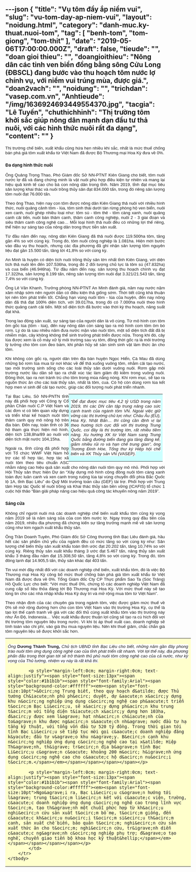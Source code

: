 ---json
{
    "title": "Vụ tôm đầy ắp niềm vui",
    "slug": "vu-tom-day-ap-niem-vui",
    "layout": "noidung.html",
    "category": "danh-muc.ky-thuat.nuoi-tom",
    "tag": [
        "benh-tom",
        "tom-giong",
        "tom-thit"
    ],
    "date": "2019-05-06T17:00:00.000Z",
    "draft": false,
    "tieude": "",
    "doan gioi thieu": "",
    "doangioithieu": "Nông dân các tỉnh ven biển đồng bằng sông Cửu Long (ĐBSCL) đang bước vào thu hoạch tôm nước lợ chính vụ, với niềm vui trúng mùa, được giá.",
    "doan2vach": "",
    "noidung": "",
    "trichdan": "vasep.com.vn",
    "Anhtieude": "/img/1636924693449554370.jpg",
    "tacgia": "Lê Tuyến",
    "chuthichhinh": "Thị trường tôm khởi sắc giúp nông dân mạnh dạn đầu tư thả nuôi, với các hình thức nuôi rất đa dạng",
    "__content__": ""
}
---
<p style="text-align:justify"><span style="font-size:13px"><span style="color:#1b1b1b"><span style="font-family:Arial"><span style="background-color:#ffffff"><span style="font-size:10pt">Thị trường chế biến, xuất khẩu cũng hứa hẹn nhiều khi sắc, nhất l&agrave; mức thuế chống b&aacute;n ph&aacute; gi&aacute; t&ocirc;m xuất khẩu từ Việt Nam đ&atilde; được Bộ Thương mại Hoa Kỳ đưa về 0%.</span></span></span></span></span></p>

<h3 style="color:#1b1b1b; font-style:normal; margin-left:0px; margin-right:0px; text-align:justify"><span style="font-size:10pt">Đa dạng h&igrave;nh thức nu&ocirc;i</span></h3>

<p style="margin-left:0cm; margin-right:0cm; text-align:justify"><span style="font-size:13px"><span style="color:#1b1b1b"><span style="font-family:Arial"><span style="background-color:#ffffff"><span style="font-size:10pt">&Ocirc;ng Quảng Trọng Thao, Ph&oacute; Gi&aacute;m đốc Sở NN-PTNT Ki&ecirc;n Giang cho biết, t&ocirc;m nu&ocirc;i nước lợ đ&atilde; v&agrave; đang chứng minh l&agrave; vật nu&ocirc;i ph&ugrave; hợp điều kiện tự nhi&ecirc;n v&agrave; mang lại hiệu quả kinh tế cao cho b&agrave; con n&ocirc;ng d&acirc;n trong tỉnh. Năm 2019, tỉnh đạt mục ti&ecirc;u sản lượng khai th&aacute;c v&agrave; nu&ocirc;i trồng thủy sản đạt 834.000 tấn, trong đ&oacute; ri&ecirc;ng sản lượng t&ocirc;m nu&ocirc;i đạt 76.000 tấn.</span></span></span></span></span></p>

<p style="margin-left:0cm; margin-right:0cm; text-align:justify"><span style="font-size:13px"><span style="color:#1b1b1b"><span style="font-family:Arial"><span style="background-color:#ffffff"><span style="font-size:10pt">Theo &ocirc;ng Thao, hiện nay con t&ocirc;m được n&ocirc;ng d&acirc;n Ki&ecirc;n Giang thả nu&ocirc;i với nhiều h&igrave;nh thức, nu&ocirc;i quảng cảnh t&ocirc;m - l&uacute;a, t&ocirc;m sinh th&aacute;i dưới t&aacute;n rừng ph&ograve;ng hộ ven biển, nu&ocirc;i xen canh, nu&ocirc;i gh&eacute;p nhiều loại như: t&ocirc;m s&uacute; - t&ocirc;m thẻ - t&ocirc;m c&agrave;ng xanh, nu&ocirc;i quảng canh cải tiến, nu&ocirc;i b&aacute;n th&acirc;m canh, th&acirc;m canh c&ocirc;ng nghiệp, nu&ocirc;i 2 - 3 giai đoạn v&agrave; si&ecirc;u th&acirc;m canh c&ocirc;ng nghệ cao&hellip; Mỗi loại h&igrave;nh thả nu&ocirc;i đều c&oacute; những lợi thế ri&ecirc;ng, thể hiện sự s&aacute;ng tạo của n&ocirc;ng d&acirc;n trong thực tiễn sản xuất.</span></span></span></span></span></p>

<p style="margin-left:0cm; margin-right:0cm; text-align:justify"><span style="font-size:13px"><span style="color:#1b1b1b"><span style="font-family:Arial"><span style="background-color:#ffffff"><span style="font-size:10pt">Từ đầu năm đến nay, n&ocirc;ng d&acirc;n Ki&ecirc;n Giang đ&atilde; thả nu&ocirc;i được 119.500ha t&ocirc;m, tăng gần 4% so với c&ugrave;ng kỳ. Trong đ&oacute;, t&ocirc;m nu&ocirc;i c&ocirc;ng nghiệp l&agrave; 1.081ha. Hiện mới bước v&agrave;o đầu vụ thu hoạch, nhưng c&aacute;c địa phương đ&atilde; ghi nhận sản lượng t&ocirc;m nguy&ecirc;n liệu đạt gần 15.500 tấn, tăng tới 41,8% so với c&ugrave;ng kỳ.</span></span></span></span></span></p>

<p style="margin-left:0cm; margin-right:0cm; text-align:justify"><span style="font-size:13px"><span style="color:#1b1b1b"><span style="font-family:Arial"><span style="background-color:#ffffff"><span style="font-size:10pt">An Minh l&agrave; huyện c&oacute; diện t&iacute;ch nu&ocirc;i trồng thủy sản lớn nhất tỉnh Ki&ecirc;n Giang, với diện t&iacute;ch thả nu&ocirc;i l&ecirc;n đến 107.536ha, trong đ&oacute; 2 đối tượng chủ lực l&agrave; t&ocirc;m s&uacute; (47.832ha) v&agrave; cua biển (46.946ha). Từ đầu năm đến nay, sản lượng thu hoạch ch&iacute;nh vụ đạt 17.322ha, sản lượng 8.199 tấn, ri&ecirc;ng sản lượng t&ocirc;m nu&ocirc;i đạt 3.321/21.543 tấn, tăng 7,4% so với c&ugrave;ng kỳ.</span></span></span></span></span></p>

<p style="margin-left:0cm; margin-right:0cm; text-align:justify"><span style="font-size:13px"><span style="color:#1b1b1b"><span style="font-family:Arial"><span style="background-color:#ffffff"><span style="font-size:10pt">&Ocirc;ng L&ecirc; Văn Khanh, Trưởng ph&ograve;ng NN-PTNT An Minh đ&aacute;nh gi&aacute;, năm nay nước nặm x&acirc;m nhập sớm n&ecirc;n người d&acirc;n c&oacute; điều kiện thả giống sớm. Thời tiết cũng kh&aacute; thuận lợi n&ecirc;n t&ocirc;m ph&aacute;t triển tốt. Chẳng hạn v&ugrave;ng nu&ocirc;i t&ocirc;m - l&uacute;a của huyện, đến nay n&ocirc;ng d&acirc;n đ&atilde; thả đạt 100% diện t&iacute;ch, với 39.017ha, trong đ&oacute; c&oacute; 7.000ha nu&ocirc;i theo h&igrave;nh thức quảng canh cải tiến. Một số diện t&iacute;ch đ&atilde; bước v&agrave;o thời kỳ thu hoạch, năng suất đạt kh&aacute;.</span></span></span></span></span></p>

<p style="margin-left:0cm; margin-right:0cm; text-align:justify"><span style="font-size:13px"><span style="color:#1b1b1b"><span style="font-family:Arial"><span style="background-color:#ffffff"><span style="font-size:10pt">Trong lao động sản xuất, sự s&aacute;ng tạo của người d&acirc;n l&agrave; v&ocirc; c&ugrave;ng. Từ m&ocirc; h&igrave;nh con t&ocirc;m &ocirc;m gốc l&uacute;a (t&ocirc;m - l&uacute;a), đến nay n&ocirc;ng d&acirc;n c&ograve;n s&aacute;ng tạo ra m&ocirc; h&igrave;nh com t&ocirc;m &ocirc;m b&oacute; rơm. L&yacute; do l&agrave; sau nhiều năm đưa nước mặn v&agrave;o nu&ocirc;i t&ocirc;m, một số diện t&iacute;ch đất đ&atilde; bị nhiễm mặn, c&acirc;y kh&ocirc;ng kh&ocirc;ng thể sinh trưởng ph&aacute;t triển được nữa. Trong khi đ&oacute;, c&acirc;y l&uacute;a được xem l&agrave; cỗ m&aacute;y xử l&yacute; m&ocirc;i trường sau vụ t&ocirc;m, đồng thời gốc rạ l&agrave; m&ocirc;i trường l&yacute; tưởng cho t&ocirc;m con đeo b&aacute;m, khi ph&acirc;n hủy sẽ sản sinh sinh vật l&agrave;m thức ăn cho t&ocirc;m.</span></span></span></span></span></p>

<p style="margin-left:0cm; margin-right:0cm; text-align:justify"><span style="font-size:13px"><span style="color:#1b1b1b"><span style="font-family:Arial"><span style="background-color:#ffffff"><span style="font-size:10pt">Khi kh&ocirc;ng c&ograve;n gốc rạ, người d&acirc;n tr&ecirc;n địa b&agrave;n huyện Ngọc Hiển, C&agrave; Mau đ&atilde; d&ugrave;ng những b&oacute; rơm l&uacute;a mua từ nơi kh&aacute;c về để thả xuống vu&ocirc;ng t&ocirc;m, nhằm cải tạo nước, tạo m&ocirc;i trường sinh sống cho c&aacute;c lo&agrave;i thủy sản dưới vu&ocirc;ng nu&ocirc;i. Rơm gặp m&ocirc;i trường nước l&acirc;u dần sẽ tạo ra chất x&uacute;c t&aacute;c l&agrave;m giảm độ kiềm trong vu&ocirc;ng nu&ocirc;i. Đồng thời, tạo ra nơi tr&aacute;nh tr&uacute; cho t&ocirc;m trong m&ugrave;a nắng n&oacute;ng. Khi rơm mục, sẽ tạo ra nguồn thức ăn cho c&aacute;c lo&agrave;i thủy sản, nhất l&agrave; t&ocirc;m, cua. C&oacute; hộ c&ograve;n d&ugrave;ng rơm l&uacute;a kết hợp men vi sinh để cải tạo nước, gi&uacute;p c&aacute;c đối tượng nu&ocirc;i ph&aacute;t triển nhanh.</span></span></span></span></span></p>

<table align="right" class="Table" style="-webkit-text-stroke-width:0px; background-color:#ffffff; border:undefined; color:#1b1b1b; font-family:Arial; font-size:13px; font-style:normal; font-variant-caps:normal; font-variant-ligatures:normal; font-weight:400; letter-spacing:normal; margin:0px auto !important; orphans:2; text-align:justify; text-decoration-color:initial; text-decoration-style:initial; text-transform:none; white-space:normal; widows:2; width:227.65pt; word-spacing:0px">
	<tbody>
		<tr>
			<td style="background-color:#ccffff; width:212.65pt">
			<p style="text-align:justify"><span style="background-color:#ffffff"><em><span style="font-size:10pt">&ldquo;Để đạt được mục ti&ecirc;u 4,2 tỷ USD trong năm 2019, th&igrave; c&aacute;c DN cần tập trung n&acirc;ng cao sức cạnh tranh của ng&agrave;nh t&ocirc;m VN. Ngo&agrave;i việc giữ vững c&aacute;c thị trường chủ lực như: Ch&acirc;u &Acirc;u (EU), Hoa Kỳ, Nhật Bản&hellip; th&igrave; cũng cần định vị lại theo hướng t&iacute;ch cực đối với thị trường Trung Quốc, coi đ&acirc;y l&agrave; thị trường lớn, rất nhiều tiềm năng. Xu hướng XK từ Việt Nam sang Trung Quốc bằng đường biển đang gia tăng đ&aacute;ng kể, giảm nhiều rủi ro v&agrave; hạn chế trung gian&rdquo;, &ocirc;ng Trương Đ&igrave;nh H&ograve;e, Tổng thư k&yacute; Hiệp hội chế biến v&agrave; XK Thủy sản VN (VASEP).</span></em></span></p>
			</td>
		</tr>
	</tbody>
</table>

<p style="margin-left:0cm; margin-right:0cm; text-align:justify"><span style="font-size:13px"><span style="color:#1b1b1b"><span style="font-family:Arial"><span style="background-color:#ffffff"><span style="font-size:10pt">Tại Bạc Li&ecirc;u, Sở NN-PNTN tỉnh n&agrave;y đ&atilde; phối hợp với C&ocirc;ng ty Cổ phần Chăn nu&ocirc;i C.P Việt Nam v&agrave; c&aacute;c đơn vị c&oacute; li&ecirc;n quan x&acirc;y dựng v&agrave; triển khai kế hoạch nu&ocirc;i t&ocirc;m th&acirc;m canh quy m&ocirc; n&ocirc;ng hộ tr&ecirc;n địa b&agrave;n. Đến nay, to&agrave;n tỉnh có 36 h&ocirc;̣ tham gia thực hiện m&ocirc; h&igrave;nh, di&ecirc;̣n tích 138,8ha/89 ao nu&ocirc;i với di&ecirc;̣n tích mặt nước 104,15ha.</span></span></span></span></span></p>

<p style="margin-left:0cm; margin-right:0cm; text-align:justify"><span style="font-size:13px"><span style="color:#1b1b1b"><span style="font-family:Arial"><span style="background-color:#ffffff"><span style="font-size:10pt">Ngo&agrave;i ra, tỉnh cũng đ&atilde; phối hợp với Tổ chức WWF Việt Nam hỗ trợ c&aacute;c tổ hợp t&aacute;c, hợp t&aacute;c x&atilde; nu&ocirc;i t&ocirc;m theo ti&ecirc;u chuẩn ASC nhằm n&acirc;ng cao hiệu quả sản xuất cho n&ocirc;ng d&acirc;n nu&ocirc;i t&ocirc;m quy m&ocirc; nhỏ. Phối hợp với Hội Thủy sản thực hiện Dự &aacute;n &ldquo;X&acirc;y dựng m&ocirc; h&igrave;nh cộng đồng nu&ocirc;i t&ocirc;m c&agrave;ng xanh to&agrave;n đực lu&acirc;n canh v&agrave; xen canh trong ruộng l&uacute;a tại v&ugrave;ng chuyển đổi ph&iacute;a Bắc Quốc lộ 1A, tỉnh Bạc Li&ecirc;u&rdquo; do Quỹ M&ocirc;i trường to&agrave;n cầu (GEF) t&agrave;i trợ. Phối hợp với Trung t&acirc;m Hợp t&aacute;c Quốc tế nu&ocirc;i trồng v&agrave; Khai th&aacute;c thủy sản bền vững (ICAFIS) tổ chức 1 cuộc hội thảo &ldquo;B&agrave;n giải ph&aacute;p n&acirc;ng cao hiệu quả c&ocirc;ng t&aacute;c khuyến n&ocirc;ng năm 2019&rdquo;.</span></span></span></span></span></p>

<h3 style="color:#1b1b1b; font-style:normal; margin-left:0px; margin-right:0px; text-align:justify"><span style="font-size:10pt">S&aacute;ng cửa</span></h3>

<p style="margin-left:0cm; margin-right:0cm; text-align:justify"><span style="font-size:13px"><span style="color:#1b1b1b"><span style="font-family:Arial"><span style="background-color:#ffffff"><span style="font-size:10pt">Kh&ocirc;ng chỉ người nu&ocirc;i m&agrave; c&aacute;c doanh nghiệp chế biến xuất khẩu t&ocirc;m cũng kỳ vọng năm 2019 sẽ l&agrave; năm s&aacute;ng sủa của con t&ocirc;m nước lợ. Ngay trong qu&yacute; đầu ti&ecirc;n của năm 2019, nhiều địa phương đ&atilde; chứng kiến sự tăng trưởng mạnh mẽ về sản lượng cũng như kim ngạch xuất khẩu thủy sản.</span></span></span></span></span></p>

<p style="margin-left:0cm; margin-right:0cm; text-align:justify"><span style="font-size:13px"><span style="color:#1b1b1b"><span style="font-family:Arial"><span style="background-color:#ffffff"><span style="font-size:10pt">&Ocirc;ng Trần Doanh Tuy&ecirc;n, Ph&oacute; Gi&aacute;m đốc Sở C&ocirc;ng thương tỉnh Bạc Li&ecirc;u đ&aacute;nh gi&aacute;, hầu hết c&aacute;c sản phẩm chủ yếu của ng&agrave;nh đều c&oacute; mức tăng so với c&ugrave;ng kỳ như: Sản lượng chế biến thủy sản xuất khẩu to&agrave;n tỉnh ước đạt 20.202 tấn, tăng 10,74% so với c&ugrave;ng kỳ. Ri&ecirc;ng thủy sản xuất khẩu th&aacute;ng 3 ước đạt 5.467 tấn, n&acirc;ng thủy sản xuất khẩu 3 th&aacute;ng đầu năm đạt 15.308,50 tấn, tăng 4,8% so với c&ugrave;ng kỳ. Trong đ&oacute;, t&ocirc;m đ&ocirc;ng lạnh đạt 14.905,5 tấn, thủy sản kh&aacute;c đạt 403 tấn.</span></span></span></span></span></p>

<p style="margin-left:0cm; margin-right:0cm; text-align:justify"><span style="font-size:13px"><span style="color:#1b1b1b"><span style="font-family:Arial"><span style="background-color:#ffffff"><span style="font-size:10pt">Tin vui mới đ&acirc;y nhất đối với c&aacute;c doanh nghiệp chế biến, xuất khẩu t&ocirc;m, đ&oacute; l&agrave; việc Bộ Thương mại Hoa Kỳ c&ocirc;ng bố mức thuế chống b&aacute;n ph&aacute; gi&aacute; t&ocirc;m xuất khẩu từ Việt Nam đ&atilde; được đưa về 0%. Tổng Gi&aacute;m đốc Cty CP Thực phẩm Sao Ta (S&oacute;c Trăng) Hồ Quốc Lực cho biết: &ldquo;Với mức thuế 0%, chứng tỏ c&aacute;c doanh nghiệp Việt Nam đ&atilde; cung cấp số liệu thỏa đ&aacute;ng tới Bộ Thương mại Hoa Kỳ. Với mức thuế n&agrave;y sẽ tạo l&ograve;ng tin cho c&aacute;c nh&agrave; nhập khẩu Hoa Kỳ duy tr&igrave; v&agrave; mở rộng mua t&ocirc;m từ Việt Nam&rdquo;.</span></span></span></span></span></p>

<p style="margin-left:0cm; margin-right:0cm; text-align:justify"><span style="font-size:13px"><span style="color:#1b1b1b"><span style="font-family:Arial"><span style="background-color:#ffffff"><span style="font-size:10pt">Theo nhận định của c&aacute;c chuy&ecirc;n gia trong ng&agrave;nh t&ocirc;m, việc được giảm mức thuế về 0% sẽ mở rộng đường hơn cho con t&ocirc;m Việt Nam v&agrave;o thị trường Hoa Kỳ, cụ thể l&agrave; tạo lợi thế cạnh tranh về gi&aacute; với c&aacute;c đối thủ c&ugrave;ng xuất khẩu t&ocirc;m v&agrave;o thị trường n&agrave;y như Ấn&nbsp;Độ, Indonesia&hellip; Việc xuất khẩu được thuận lợi cũng sẽ tạo ra c&uacute; h&iacute;ch đối vợi thị trường t&ocirc;m nguy&ecirc;n liệu trong nước. V&igrave; khi bị &aacute;p thuế xuất cao, doanh nghiệp sẽ t&iacute;nh to&aacute;n v&agrave;o chi ph&iacute;, v&agrave;o gi&aacute; thu mua nguy&ecirc;n liệu. N&ecirc;n khi thuế giảm, chắc chắn gi&aacute; t&ocirc;m nguy&ecirc;n liệu sẽ được khởi sắc hơn.</span></span></span></span></span></p>

<div>
<table class="Table" style="border:undefined; margin:0px auto !important; width:442.15pt">
	<tbody>
		<tr>
			<td style="background-color:#ffffcc; width:427.15pt">
			<p style="margin-left:0cm; margin-right:0cm; text-align:justify"><span style="font-size:13px"><span style="color:#1b1b1b"><span style="font-family:Arial"><span style="background-color:#ffffff"><em><span style="font-size:10pt">&Ocirc;ng&nbsp;</span></em><strong><span style="font-size:10pt">Dương Th&agrave;nh Trung,</span></strong><em><span style="font-size:10pt">&nbsp;Chủ tịch UBND tỉnh Bạc Li&ecirc;u cho biết, những năm gần đ&acirc;y phong tr&agrave;o nu&ocirc;i t&ocirc;m ứng dụng c&ocirc;ng nghệ cao của tỉnh ph&aacute;t triển rất nhanh. Với lợi thế n&agrave;y, địa phương phấn đấu trong thời gian tới sẽ trở th&agrave;nh thủ phủ nu&ocirc;i t&ocirc;m c&ocirc;ng nghệ cao của cả nước, như kỳ vọng của Thủ tướng, nhiệm vụ n&agrave;y l&agrave; rất khả thi.</span></em></span></span></span></span></p>

			<p style="margin-left:0cm; margin-right:0cm; text-align:justify"><span style="font-size:13px"><span style="color:#1b1b1b"><span style="font-family:Arial"><span style="background-color:#ffffff"><em><span style="font-size:10pt">&Ocirc;ng Trung biết, theo quy hoạch đ&atilde; được Thủ tướng Ch&iacute;nh phủ ph&ecirc; duyệt, dự &aacute;n x&acirc;y dựng khu n&ocirc;ng nghiệp ứng dụng c&ocirc;ng nghệ cao ph&aacute;t triển t&ocirc;m Bạc Li&ecirc;u, sẽ x&acirc;y dựng ph&acirc;n khu trung t&acirc;m với tổng diện t&iacute;ch x&acirc;y dựng hơn 103ha, đ&acirc;y được xem l&agrave; hạt nh&acirc;n ch&iacute;nh của to&agrave;n khu được ng&acirc;n s&aacute;ch nh&agrave; nước đầu tư hạ tầng kỹ thuật, với tổng vốn đầu tư 520 tỷ đồng. Trong thời gian tới tỉnh Bạc Li&ecirc;u sẽ tiếp tục mời gọi c&aacute;c doanh nghiệp đăng k&yacute; đầu tư v&agrave;o khu n&agrave;y. B&ecirc;n cạnh khu n&ocirc;ng nghiệp ứng dụng c&ocirc;ng nghệ cao tại x&atilde; Hiệp Th&agrave;nh, th&igrave; tr&ecirc;n địa b&agrave;n tỉnh Bạc Li&ecirc;u c&ograve;n c&oacute; khoảng 200 m&ocirc; h&igrave;nh ứng dụng c&ocirc;ng nghệ cao cho c&aacute;c hộ d&acirc;n nu&ocirc;i t&ocirc;m.</span></em></span></span></span></span></p>

			<p style="margin-left:0cm; margin-right:0cm; text-align:justify"><span style="font-size:13px"><span style="color:#1b1b1b"><span style="font-family:Arial"><span style="background-color:#ffffff"><em><span style="font-size:10pt">Ngo&agrave;i ra, Bạc Li&ecirc;u c&ograve;n hướng tới l&agrave; trung t&acirc;m li&ecirc;n kết với c&aacute;c viện, trường, c&aacute;c doanh nghiệp ứng dụng c&ocirc;ng nghệ cao trong lĩnh vực t&ocirc;m, tạo th&agrave;nh một chuỗi phức hợp từ kh&acirc;u nghi&ecirc;n cứu sản xuất t&ocirc;m bố mẹ, t&ocirc;m giống, đến c&aacute;c kh&acirc;u nu&ocirc;i t&ocirc;m si&ecirc;u th&acirc;m canh, sản xuất chế biến, bảo quản t&ocirc;m; nghi&ecirc;n cứu sản xuất thức ăn cho t&ocirc;m; nghi&ecirc;n cứu, tr&igrave;nh diễn c&aacute;c ng&agrave;nh c&ocirc;ng nghiệp phụ trợ; đ&agrave;o tạo nghề, chuyển giao tiến bộ khoa học kỹ thuật&hellip;</span></em></span></span></span></span></p>
			</td>
		</tr>
	</tbody>
</table>
</div>
